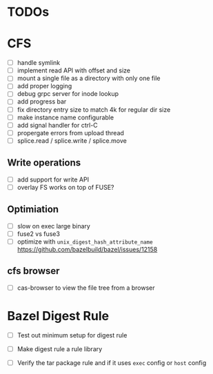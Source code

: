 # TODOs
# CFS
- [ ] handle symlink
- [ ] implement read API with offset and size
- [ ] mount a single file as a directory with only one file
- [ ] add proper logging
- [ ] debug grpc server for inode lookup
- [ ] add progress bar
- [ ] fix directory entry size to match 4k for regular dir size
- [ ] make instance name configurable
- [ ] add signal handler for ctrl-C
- [ ] propergate errors from upload thread
- [ ] splice.read / splice.write / splice.move

## Write operations
- [ ] add support for write API
- [ ] overlay FS works on top of FUSE?

## Optimiation
- [ ] slow on exec large binary
- [ ] fuse2 vs fuse3
- [ ] optimize with `unix_digest_hash_attribute_name` https://github.com/bazelbuild/bazel/issues/12158

## cfs browser
- [ ] cas-browser to view the file tree from a browser

# Bazel Digest Rule
- [ ] Test out minimum setup for digest rule
- [ ] Make digest rule a rule library
- [ ] Verify the tar package rule and if it uses `exec` config or `host` config

